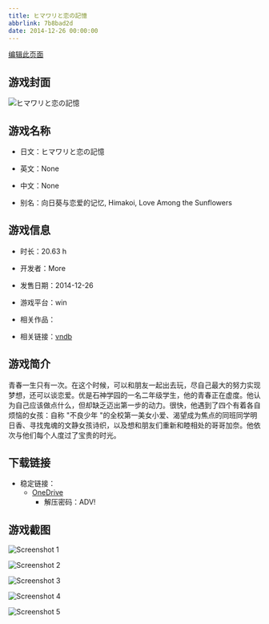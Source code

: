 ```yaml
---
title: ヒマワリと恋の記憶
abbrlink: 7b8bad2d
date: 2014-12-26 00:00:00
---
```

[编辑此页面](https://github.com/ACG-3/ADV3-source/blob/main/source/_posts/games/%E3%83%92%E3%83%9E%E3%83%AF%E3%83%AA%E3%81%A8%E6%81%8B%E3%81%AE%E8%A8%98%E6%86%B6.md)

## 游戏封面

![ヒマワリと恋の記憶](https://pan.timero.xyz/d/onedrive/img_lib_001/%E3%83%92%E3%83%9E%E3%83%AF%E3%83%AA%E3%81%A8%E6%81%8B%E3%81%AE%E8%A8%98%E6%86%B6_cover.avif)


## 游戏名称

- 日文：ヒマワリと恋の記憶
- 英文：None
- 中文：None

- 别名：向日葵与恋爱的记忆, Himakoi, Love Among the Sunflowers


## 游戏信息

- 时长：20.63 h
- 开发者：More
- 发售日期：2014-12-26
- 游戏平台：win
- 相关作品：

- 相关链接：[vndb](https://vndb.org/v14926)


## 游戏简介

青春一生只有一次。在这个时候，可以和朋友一起出去玩，尽自己最大的努力实现梦想，还可以谈恋爱。优是石神学园的一名二年级学生，他的青春正在虚度。他认为自己应该做点什么，但却缺乏迈出第一步的动力。很快，他遇到了四个有着各自烦恼的女孩：自称 "不良少年 "的全校第一美女小爱、渴望成为焦点的同班同学明日香、寻找鬼魂的文静女孩诗织，以及想和朋友们重新和睦相处的哥哥加奈。他依次与他们每个人度过了宝贵的时光。




## 下载链接

- 稳定链接：
    - [OneDrive](https://pan.timero.xyz/onedrive/adv_lib_001/%E3%83%92%E3%83%9E%E3%83%AF%E3%83%AA%E3%81%A8%E6%81%8B%E3%81%AE%E8%A8%98%E6%86%B6)
        - 解压密码：ADV!



## 游戏截图


![Screenshot 1](https://pan.timero.xyz/d/onedrive/img_lib_001/%E3%83%92%E3%83%9E%E3%83%AF%E3%83%AA%E3%81%A8%E6%81%8B%E3%81%AE%E8%A8%98%E6%86%B6_Screenshot_1.avif)

![Screenshot 2](https://pan.timero.xyz/d/onedrive/img_lib_001/%E3%83%92%E3%83%9E%E3%83%AF%E3%83%AA%E3%81%A8%E6%81%8B%E3%81%AE%E8%A8%98%E6%86%B6_Screenshot_2.avif)

![Screenshot 3](https://pan.timero.xyz/d/onedrive/img_lib_001/%E3%83%92%E3%83%9E%E3%83%AF%E3%83%AA%E3%81%A8%E6%81%8B%E3%81%AE%E8%A8%98%E6%86%B6_Screenshot_3.avif)

![Screenshot 4](https://pan.timero.xyz/d/onedrive/img_lib_001/%E3%83%92%E3%83%9E%E3%83%AF%E3%83%AA%E3%81%A8%E6%81%8B%E3%81%AE%E8%A8%98%E6%86%B6_Screenshot_4.avif)

![Screenshot 5](https://pan.timero.xyz/d/onedrive/img_lib_001/%E3%83%92%E3%83%9E%E3%83%AF%E3%83%AA%E3%81%A8%E6%81%8B%E3%81%AE%E8%A8%98%E6%86%B6_Screenshot_5.avif)

